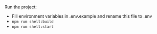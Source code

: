 Run the project:

- Fill environment variables in .env.example and rename this file to .env
- `npm run shell:build`
- `npm run shell:start`
